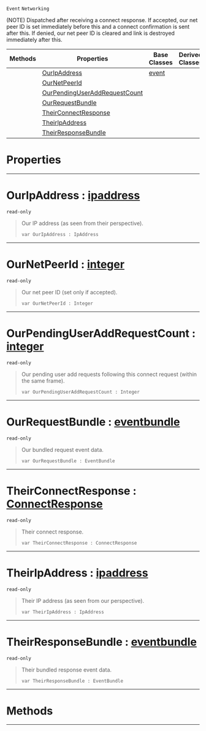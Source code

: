  `Event` `Networking`



(NOTE) Dispatched after receiving a connect response. If accepted, our net peer ID is set immediately before this and a connect confirmation is sent after this. If denied, our net peer ID is cleared and link is destroyed immediately after this.

|Methods|Properties|Base Classes|Derived Classes|
|---|---|---|---|
| |[ OurIpAddress](https://github.com/ZilchEngine/ZilchDocs/blob/master/code_reference/class_reference/netpeerreceivedconnectresponse.md#ouripaddress-zilch-engine)|[event](https://github.com/ZilchEngine/ZilchDocs/blob/master/code_reference/class_reference/event.md)| |
| |[ OurNetPeerId](https://github.com/ZilchEngine/ZilchDocs/blob/master/code_reference/class_reference/netpeerreceivedconnectresponse.md#ournetpeerid-zilch-engine)| | |
| |[ OurPendingUserAddRequestCount](https://github.com/ZilchEngine/ZilchDocs/blob/master/code_reference/class_reference/netpeerreceivedconnectresponse.md#ourpendinguseraddrequest)| | |
| |[ OurRequestBundle](https://github.com/ZilchEngine/ZilchDocs/blob/master/code_reference/class_reference/netpeerreceivedconnectresponse.md#ourrequestbundle-zilch-en)| | |
| |[ TheirConnectResponse](https://github.com/ZilchEngine/ZilchDocs/blob/master/code_reference/class_reference/netpeerreceivedconnectresponse.md#theirconnectresponse-zer)| | |
| |[ TheirIpAddress](https://github.com/ZilchEngine/ZilchDocs/blob/master/code_reference/class_reference/netpeerreceivedconnectresponse.md#theiripaddress-zilch-engi)| | |
| |[ TheirResponseBundle](https://github.com/ZilchEngine/ZilchDocs/blob/master/code_reference/class_reference/netpeerreceivedconnectresponse.md#theirresponsebundle-zero)| | |


 #  Properties


---  
 #  OurIpAddress : [ipaddress](https://github.com/ZilchEngine/ZilchDocs/blob/master/code_reference/class_reference/ipaddress.md)

 `read-only`

> Our IP address (as seen from their perspective).
> ``` lang=cpp, name=Nada
> var OurIpAddress : IpAddress


---  
 #  OurNetPeerId : [integer](https://github.com/ZilchEngine/ZilchDocs/blob/master/code_reference/nada_base_types/integer.md)

 `read-only`

> Our net peer ID (set only if accepted).
> ``` lang=cpp, name=Nada
> var OurNetPeerId : Integer


---  
 #  OurPendingUserAddRequestCount : [integer](https://github.com/ZilchEngine/ZilchDocs/blob/master/code_reference/nada_base_types/integer.md)

 `read-only`

> Our pending user add requests following this connect request (within the same frame).
> ``` lang=cpp, name=Nada
> var OurPendingUserAddRequestCount : Integer


---  
 #  OurRequestBundle : [eventbundle](https://github.com/ZilchEngine/ZilchDocs/blob/master/code_reference/class_reference/eventbundle.md)

 `read-only`

> Our bundled request event data.
> ``` lang=cpp, name=Nada
> var OurRequestBundle : EventBundle


---  
 #  TheirConnectResponse : [ConnectResponse](https://github.com/ZilchEngine/ZilchDocs/blob/master/code_reference/enum_reference.md#connectresponse)

 `read-only`

> Their connect response.
> ``` lang=cpp, name=Nada
> var TheirConnectResponse : ConnectResponse


---  
 #  TheirIpAddress : [ipaddress](https://github.com/ZilchEngine/ZilchDocs/blob/master/code_reference/class_reference/ipaddress.md)

 `read-only`

> Their IP address (as seen from our perspective).
> ``` lang=cpp, name=Nada
> var TheirIpAddress : IpAddress


---  
 #  TheirResponseBundle : [eventbundle](https://github.com/ZilchEngine/ZilchDocs/blob/master/code_reference/class_reference/eventbundle.md)

 `read-only`

> Their bundled response event data.
> ``` lang=cpp, name=Nada
> var TheirResponseBundle : EventBundle


---  
 #  Methods


---  
 

 